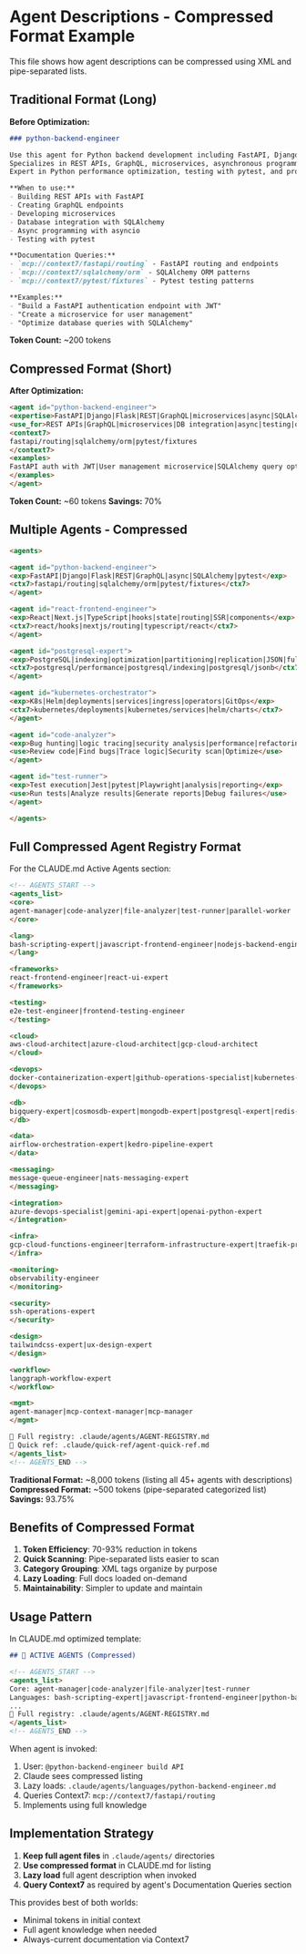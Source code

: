 # Agent Descriptions - Compressed Format Example

This file shows how agent descriptions can be compressed using XML and pipe-separated lists.

## Traditional Format (Long)

**Before Optimization:**

```markdown
### python-backend-engineer

Use this agent for Python backend development including FastAPI, Django, Flask, and other Python frameworks.
Specializes in REST APIs, GraphQL, microservices, asynchronous programming, and database integration.
Expert in Python performance optimization, testing with pytest, and production deployment.

**When to use:**
- Building REST APIs with FastAPI
- Creating GraphQL endpoints
- Developing microservices
- Database integration with SQLAlchemy
- Async programming with asyncio
- Testing with pytest

**Documentation Queries:**
- `mcp://context7/fastapi/routing` - FastAPI routing and endpoints
- `mcp://context7/sqlalchemy/orm` - SQLAlchemy ORM patterns
- `mcp://context7/pytest/fixtures` - Pytest testing patterns

**Examples:**
- "Build a FastAPI authentication endpoint with JWT"
- "Create a microservice for user management"
- "Optimize database queries with SQLAlchemy"
```

**Token Count:** ~200 tokens

## Compressed Format (Short)

**After Optimization:**

```markdown
<agent id="python-backend-engineer">
<expertise>FastAPI|Django|Flask|REST|GraphQL|microservices|async|SQLAlchemy|pytest</expertise>
<use_for>REST APIs|GraphQL|microservices|DB integration|async|testing|optimization</use_for>
<context7>
fastapi/routing|sqlalchemy/orm|pytest/fixtures
</context7>
<examples>
FastAPI auth with JWT|User management microservice|SQLAlchemy query optimization
</examples>
</agent>
```

**Token Count:** ~60 tokens
**Savings:** 70%

## Multiple Agents - Compressed

```markdown
<agents>

<agent id="python-backend-engineer">
<exp>FastAPI|Django|Flask|REST|GraphQL|async|SQLAlchemy|pytest</exp>
<ctx7>fastapi/routing|sqlalchemy/orm|pytest/fixtures</ctx7>
</agent>

<agent id="react-frontend-engineer">
<exp>React|Next.js|TypeScript|hooks|state|routing|SSR|components</exp>
<ctx7>react/hooks|nextjs/routing|typescript/react</ctx7>
</agent>

<agent id="postgresql-expert">
<exp>PostgreSQL|indexing|optimization|partitioning|replication|JSON|full-text</exp>
<ctx7>postgresql/performance|postgresql/indexing|postgresql/jsonb</ctx7>
</agent>

<agent id="kubernetes-orchestrator">
<exp>K8s|Helm|deployments|services|ingress|operators|GitOps</exp>
<ctx7>kubernetes/deployments|kubernetes/services|helm/charts</ctx7>
</agent>

<agent id="code-analyzer">
<exp>Bug hunting|logic tracing|security analysis|performance|refactoring</exp>
<use>Review code|Find bugs|Trace logic|Security scan|Optimize</use>
</agent>

<agent id="test-runner">
<exp>Test execution|Jest|pytest|Playwright|analysis|reporting</exp>
<use>Run tests|Analyze results|Generate reports|Debug failures</use>
</agent>

</agents>
```

## Full Compressed Agent Registry Format

For the CLAUDE.md Active Agents section:

```markdown
<!-- AGENTS_START -->
<agents_list>
<core>
agent-manager|code-analyzer|file-analyzer|test-runner|parallel-worker
</core>

<lang>
bash-scripting-expert|javascript-frontend-engineer|nodejs-backend-engineer|python-backend-engineer
</lang>

<frameworks>
react-frontend-engineer|react-ui-expert
</frameworks>

<testing>
e2e-test-engineer|frontend-testing-engineer
</testing>

<cloud>
aws-cloud-architect|azure-cloud-architect|gcp-cloud-architect
</cloud>

<devops>
docker-containerization-expert|github-operations-specialist|kubernetes-orchestrator
</devops>

<db>
bigquery-expert|cosmosdb-expert|mongodb-expert|postgresql-expert|redis-expert
</db>

<data>
airflow-orchestration-expert|kedro-pipeline-expert
</data>

<messaging>
message-queue-engineer|nats-messaging-expert
</messaging>

<integration>
azure-devops-specialist|gemini-api-expert|openai-python-expert
</integration>

<infra>
gcp-cloud-functions-engineer|terraform-infrastructure-expert|traefik-proxy-expert
</infra>

<monitoring>
observability-engineer
</monitoring>

<security>
ssh-operations-expert
</security>

<design>
tailwindcss-expert|ux-design-expert
</design>

<workflow>
langgraph-workflow-expert
</workflow>

<mgmt>
agent-manager|mcp-context-manager|mcp-manager
</mgmt>

📖 Full registry: .claude/agents/AGENT-REGISTRY.md
📖 Quick ref: .claude/quick-ref/agent-quick-ref.md
</agents_list>
<!-- AGENTS_END -->
```

**Traditional Format:** ~8,000 tokens (listing all 45+ agents with descriptions)
**Compressed Format:** ~500 tokens (pipe-separated categorized list)
**Savings:** 93.75%

## Benefits of Compressed Format

1. **Token Efficiency**: 70-93% reduction in tokens
2. **Quick Scanning**: Pipe-separated lists easier to scan
3. **Category Grouping**: XML tags organize by purpose
4. **Lazy Loading**: Full docs loaded on-demand
5. **Maintainability**: Simpler to update and maintain

## Usage Pattern

In CLAUDE.md optimized template:

```markdown
## 🤖 ACTIVE AGENTS (Compressed)

<!-- AGENTS_START -->
<agents_list>
Core: agent-manager|code-analyzer|file-analyzer|test-runner
Languages: bash-scripting-expert|javascript-frontend-engineer|python-backend-engineer
...
📖 Full registry: .claude/agents/AGENT-REGISTRY.md
</agents_list>
<!-- AGENTS_END -->
```

When agent is invoked:
1. User: `@python-backend-engineer build API`
2. Claude sees compressed listing
3. Lazy loads: `.claude/agents/languages/python-backend-engineer.md`
4. Queries Context7: `mcp://context7/fastapi/routing`
5. Implements using full knowledge

## Implementation Strategy

1. **Keep full agent files** in `.claude/agents/` directories
2. **Use compressed format** in CLAUDE.md for listing
3. **Lazy load** full agent description when invoked
4. **Query Context7** as required by agent's Documentation Queries section

This provides best of both worlds:
- Minimal tokens in initial context
- Full agent knowledge when needed
- Always-current documentation via Context7
